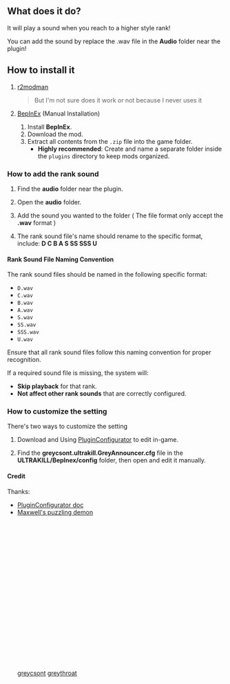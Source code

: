 ## What does it do?
It will play a sound when you reach to a higher style rank!

You can add the sound by replace the .wav file in the **Audio** folder near the plugin!

## How to install it
1. [r2modman](https://thunderstore.io/c/ultrakill/p/ebkr/r2modman/)
   > But I'm not sure does it work or not because I never uses it

2. [BepInEx](https://thunderstore.io/c/ultrakill/p/BepInEx/BepInExPack/) (Manual Installation)

   1. Install **BepInEx**.
   2. Download the mod.
   3. Extract all contents from the `.zip` file into the game folder.
      - **Highly recommended**: Create and name a separate folder inside the `plugins` directory to keep mods organized.


### How to add the rank sound
1. Find the **audio** folder near the plugin.

2. Open the **audio** folder.

3. Add the sound you wanted to the folder ( The file format only accept the **.wav** format )

4. The rank sound file's name should rename to the specific format, include: **D C B A S SS SSS U**

#### Rank Sound File Naming Convention

The rank sound files should be named in the following specific format:

- `D.wav`
- `C.wav`
- `B.wav`
- `A.wav`
- `S.wav`
- `SS.wav`
- `SSS.wav`
- `U.wav`

Ensure that all rank sound files follow this naming convention for proper recognition.

If a required sound file is missing, the system will:
- **Skip playback** for that rank.
- **Not affect other rank sounds** that are correctly configured.

### How to customize the setting
There's two ways to customize the setting

1. Download and Using [PluginConfigurator](https://thunderstore.io/c/ultrakill/p/EternalsTeam/PluginConfigurator/) to edit in-game.

2. Find the **greycsont.ultrakill.GreyAnnouncer.cfg** file in the **ULTRAKILL/Beplnex/config** folder, then open and edit it manually.

#### Credit
Thanks:
- [PluginConfigurator doc](https://github.com/eternalUnion/UKPluginConfigurator/wiki)
- [Maxwell's puzzling demon](https://store.steampowered.com/app/2770160/)<br><br><br><br><br><br><br><br><br><br><br><br><br><br><br><br><br><br><br><br><br><br>
[greycsont](https://space.bilibili.com/408475448)
[greythroat](https://prts.wiki/w/%E7%81%B0%E5%96%89)